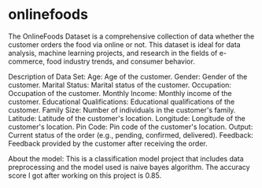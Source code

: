 # onlinefoods

The OnlineFoods Dataset is a comprehensive collection of data whether the customer orders the food via online or not. This dataset is ideal for data analysis, machine learning projects, and research in the fields of e-commerce, food industry trends, and consumer behavior.




Description of Data Set:
Age: Age of the customer.
Gender: Gender of the customer.
Marital Status: Marital status of the customer.
Occupation: Occupation of the customer.
Monthly Income: Monthly income of the customer.
Educational Qualifications: Educational qualifications of the customer.
Family Size: Number of individuals in the customer's family.
Latitude: Latitude of the customer's location.
Longitude: Longitude of the customer's location.
Pin Code: Pin code of the customer's location.
Output: Current status of the order (e.g., pending, confirmed, delivered).
Feedback: Feedback provided by the customer after receiving the order.

About the model:
This is a classification model project that includes data preprocessing and the model used is naive bayes algorithm.
The accuracy score I got after working on this project is 0.85.
